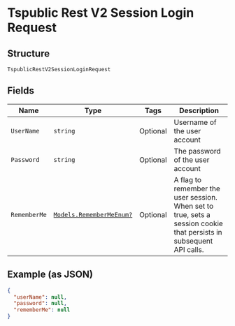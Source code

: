 
# Tspublic Rest V2 Session Login Request

## Structure

`TspublicRestV2SessionLoginRequest`

## Fields

| Name | Type | Tags | Description |
|  --- | --- | --- | --- |
| `UserName` | `string` | Optional | Username of the user account |
| `Password` | `string` | Optional | The password of the user account |
| `RememberMe` | [`Models.RememberMeEnum?`](../../doc/models/remember-me-enum.md) | Optional | A flag to remember the user session. When set to true, sets a session cookie that persists in subsequent API calls. |

## Example (as JSON)

```json
{
  "userName": null,
  "password": null,
  "rememberMe": null
}
```

